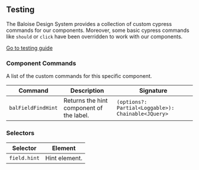 ## Testing

The Baloise Design System provides a collection of custom cypress commands for our components. Moreover, some basic cypress commands like `should` or `click` have been overridden to work with our components.

<a class="sb-unstyled button is-primary" href="../?path=/docs/development-testing--page">Go to testing guide</a>

<!-- START: human documentation -->



<!-- END: human documentation -->

### Component Commands

A list of the custom commands for this specific component.

| Command            | Description                              | Signature                                          |
| ------------------ | ---------------------------------------- | -------------------------------------------------- |
| `balFieldFindHint` | Returns the hint component of the label. | `(options?: Partial<Loggable>): Chainable<JQuery>` |


### Selectors

| Selector     | Element       |
| ------------ | ------------- |
| `field.hint` | Hint element. |

